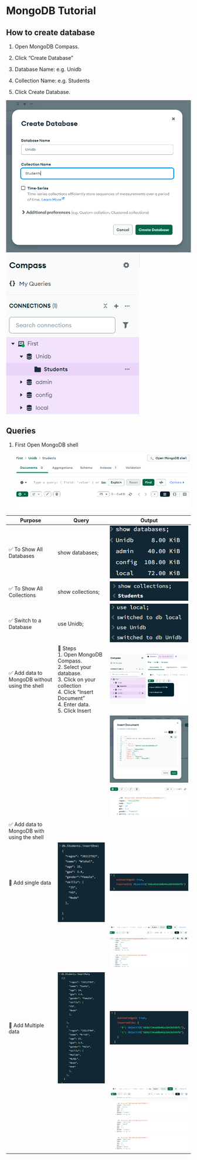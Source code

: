 # MongoDB Tutorial 

## How to create database

1. Open MongoDB Compass.

2. Click “Create Database”

3. Database Name: e.g. Unidb

4. Collection Name: e.g. Students

5. Click Create Database.

![1.png](./Outputs/1.png)
![2.png](./Outputs/2.png)


## Queries 

1. First Open MongoDB shell
   
   ![shell.png](./Outputs/shell.png)


| Purpose | Query| Output |  
|-------|--------|--------| 
|✅ To Show All Databases| show databases; |![3.png](./Outputs/3.png)|  
|✅ To Show All Collections| show collections; |![4.png](./Outputs/4.png)|  
|✅ Switch to a Database | use Unidb; |![5.png](./Outputs/5.png)|     
|✅ Add data to MongoDB without using the shell |🔹 Steps<br>1. Open MongoDB Compass.<br>2. Select your database.<br>3. Click on your collection<br>4. Click “Insert Document”<br>4. Enter data.<br>5. Click Insert<br>|![6.png](./Outputs/6.png)|
| | |![7.png](./Outputs/7.png)| 
| | |![8.png](./Outputs/8.png)| 
|✅ Add data to MongoDB with using the shell | | | 
|🔹 Add single data|![9.png](./Outputs/9.png)|![11.png](./Outputs/11.png)| 
| | |![10.png](./Outputs/10.png)| 
|🔹 Add Multiple data|![12.png](./Outputs/12.png)|![13.png](./Outputs/13.png)| 
| | |![14.png](./Outputs/14.png)| 
